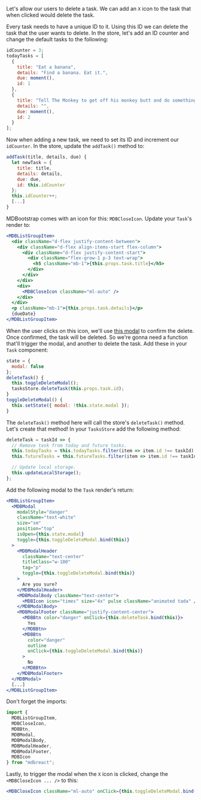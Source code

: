 Let's allow our users to delete a task. We can add an `X` icon to the task that when clicked would delete the task.

Every task needs to have a unique ID to it. Using this ID we can delete the task that the user wants to delete. In the store, let's add an ID counter and change the default tasks to the following:

```jsx
idCounter = 3;
todayTasks = [
  {
    title: "Eat a banana",
    details: "Find a banana. Eat it.",
    due: moment(),
    id: 1
  },
  {
    title: "Tell The Monkey to get off his monkey butt and do something.",
    details: "",
    due: moment(),
    id: 2
  }
];
```

Now when adding a new task, we need to set its ID and increment our `idCounter`. In the store, update the `addTask()` method to:

```jsx
addTask(title, details, due) {
  let newTask = {
    title: title,
    details: details,
    due: due,
    id: this.idCounter
  };
  this.idCounter++;
  [...]
}
```

MDBootstrap comes with an icon for this: `MDBCloseIcon`. Update your `Task`'s render to:

```jsx
<MDBListGroupItem>
  <div className="d-flex justify-content-between">
    <div className="d-flex align-items-start flex-column">
      <div className="d-flex justify-content-start">
        <div className="flex-grow-1 p-3 text-wrap">
          <h5 className="mb-1">{this.props.task.title}</h5>
        </div>
      </div>
    </div>
    <div>
      <MDBCloseIcon className="ml-auto" />
    </div>
  </div>
  <p className="mb-1">{this.props.task.details}</p>
  {dueDate}
</MDBListGroupItem>
```

When the user clicks on this icon, we'll use [this modal]() to confirm the delete. Once confirmed, the task will be deleted. So we're gonna need a function that'll trigger the modal, and another to delete the task. Add these in your `Task` component:

```jsx
state = {
  modal: false
};
deleteTask() {
  this.toggleDeleteModal();
  tasksStore.deleteTask(this.props.task.id);
}
toggleDeleteModal() {
  this.setState({ modal: !this.state.modal });
}
```

The `deleteTask()` method here will call the store's `deleteTask()` method. Let's create that method! In your `TasksStore` add the following method:

```jsx
deleteTask = taskId => {
  // Remove task from today and future tasks.
  this.todayTasks = this.todayTasks.filter(item => item.id !== taskId);
  this.futureTasks = this.futureTasks.filter(item => item.id !== taskId);

  // Update local storage.
  this.updateLocalStorage();
};
```

Add the following modal to the `Task` render's return:

```jsx
<MDBListGroupItem>
  <MDBModal
    modalStyle="danger"
    className="text-white"
    size="sm"
    position="top"
    isOpen={this.state.modal}
    toggle={this.toggleDeleteModal.bind(this)}
  >
    <MDBModalHeader
      className="text-center"
      titleClass="w-100"
      tag="p"
      toggle={this.toggleDeleteModal.bind(this)}
    >
      Are you sure?
    </MDBModalHeader>
    <MDBModalBody className="text-center">
      <MDBIcon icon="times" size="4x" pulse className="animated tada" />
    </MDBModalBody>
    <MDBModalFooter className="justify-content-center">
      <MDBBtn color="danger" onClick={this.deleteTask.bind(this)}>
        Yes
      </MDBBtn>
      <MDBBtn
        color="danger"
        outline
        onClick={this.toggleDeleteModal.bind(this)}
      >
        No
      </MDBBtn>
    </MDBModalFooter>
  </MDBModal>
  [...]
</MDBListGroupItem>
```

Don't forget the imports:

```jsx
import {
  MDBListGroupItem,
  MDBCloseIcon,
  MDBBtn,
  MDBModal,
  MDBModalBody,
  MDBModalHeader,
  MDBModalFooter,
  MDBIcon
} from "mdbreact";
```

Lastly, to trigger the modal when the `X` icon is clicked, change the `<MDBCloseIcon ... />` to this:

```jsx
<MDBCloseIcon className="ml-auto" onClick={this.toggleDeleteModal.bind(this)} />
```
